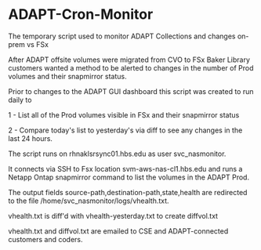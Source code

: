 # ADAPT-Cron-Monitor
The temporary script used to monitor ADAPT Collections and changes on-prem vs FSx

After ADAPT offsite volumes were migrated from CVO to FSx Baker Library customers wanted a method to be alerted to changes in the number of Prod volumes and their snapmirror status.

Prior to changes to the ADAPT GUI dashboard this script was created to run daily to

1 - List all of the Prod volumes visible in FSx and their snapmirror status

2 - Compare today's list to yesterday's via diff to see any changes in the last 24 hours.

The script runs on rhnaklsrsync01.hbs.edu as user svc_nasmonitor.

It connects via SSH to Fsx location svm-aws-nas-cl1.hbs.edu and runs a Netapp Ontap snapmirror command to list the volumes in the ADAPT Prod. 

The output fields source-path,destination-path,state,health are redirected to the file /home/svc_nasmonitor/logs/vhealth.txt.

vhealth.txt is diff'd with vhealth-yesterday.txt to create diffvol.txt

vhealth.txt and diffvol.txt are emailed to CSE and ADAPT-connected customers and coders.
